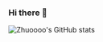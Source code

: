 ### Hi there 👋

![Zhuoooo's GitHub stats](https://github-readme-stats.vercel.app/api?username=zhuoooo&show_icons=true&theme=onedark&hide=contribs)

<!--
**zhuoooo/zhuoooo** is a ✨ _special_ ✨ repository because its `README.md` (this file) appears on your GitHub profile.

Here are some ideas to get you started:

- 🔭 I’m currently working on ...
- 🌱 I’m currently learning ...
- 👯 I’m looking to collaborate on ...
- 🤔 I’m looking for help with ...
- 💬 Ask me about ...
- 📫 How to reach me: ...
- 😄 Pronouns: ...
- ⚡ Fun fact: ...
-->
